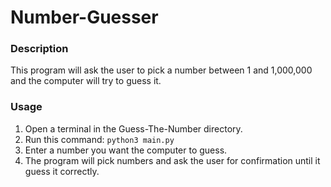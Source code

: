# Number-Guesser

### Description

This program will ask the user to pick a number between 1 and 1,000,000 and the computer will try to guess it.


### Usage

1. Open a terminal in the Guess-The-Number directory.
2. Run this command: `python3 main.py`
3. Enter a number you want the computer to guess.
4. The program will pick numbers and ask the user for confirmation until it guess it correctly.